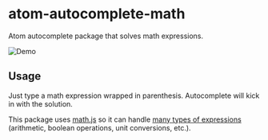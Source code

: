 # atom-autocomplete-math

Atom autocomplete package that solves math expressions.

![Demo](https://cloud.githubusercontent.com/assets/1245573/25207761/a9382408-253e-11e7-8654-b892454eb9a7.gif)

## Usage

Just type a math expression wrapped in parenthesis. Autocomplete will kick in with the solution.

This package uses [math.js](http://mathjs.org/) so it can handle [many types of expressions](http://mathjs.org/docs/expressions/syntax.html) (arithmetic, boolean operations, unit conversions, etc.).
